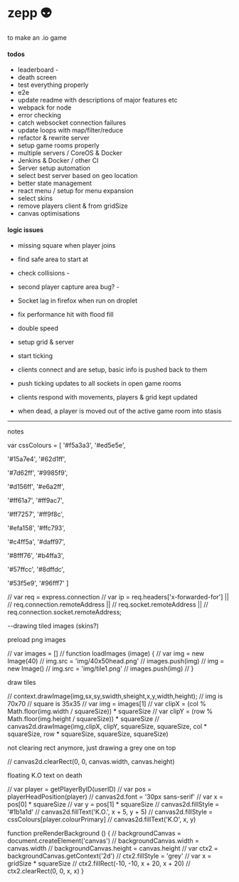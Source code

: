 # zepp :alien:

to make an .io game




#### todos
- leaderboard -
- death screen
- test everything properly
- e2e
- update readme with descriptions of major features etc
- webpack for node
- error checking
- catch websocket connection failures
- update loops with map/filter/reduce
- refactor & rewrite server
- setup game rooms properly
- multiple servers / CoreOS & Docker
- Jenkins & Docker / other CI
- Server setup automation
- select best server based on geo location
- better state management
- react menu / setup for menu expansion
- select skins
- remove players client & from gridSize
- canvas optimisations

#### logic issues
- missing square when player joins
- find safe area to start at
- check collisions -
- second player capture area bug? -
- Socket lag in firefox when run on droplet
- fix performance hit with flood fill
- double speed







 - setup grid & server
 - start ticking
 - clients connect and are setup, basic info is pushed back to them
 - push ticking updates to all sockets in open game rooms
 - clients respond with movements, players & grid kept updated
 - when dead, a player is moved out of the active game room into stasis


----------------------------
notes



var cssColours = [
  '#f5a3a3',
  '#ed5e5e',

  '#15a7e4',
  '#62d1ff',

  '#7d62ff',
  '#9985f9',

  '#d156ff',
  '#e6a2ff',

  '#ff61a7',
  '#ff9ac7',

  '#ff7257',
  '#ff9f8c',

  '#efa158',
  '#ffc793',

  '#c4ff5a',
  '#daff97',

  '#8fff76',
  '#b4ffa3',

  '#57ffcc',
  '#8dffdc',

  '#53f5e9',
  '#96fff7'
]


// var req = express.connection
// var ip = req.headers['x-forwarded-for'] ||
//     req.connection.remoteAddress ||
//     req.socket.remoteAddress ||
//     req.connection.socket.remoteAddress;


--drawing tiled images (skins?)

preload png images

// var images = []
// function loadImages (image) {
//   var img = new Image(40)
//   img.src = 'img/40x50head.png'
//   images.push(img)
//   img = new Image()
//   img.src = 'img/tile1.png'
//   images.push(img)
// }

draw tiles

// context.drawImage(img,sx,sy,swidth,sheight,x,y,width,height);
// img is 70x70
// square is 35x35
// var img = images[1]
// var clipX = (col % Math.floor(img.width / squareSize)) * squareSize
// var clipY = (row % Math.floor(img.height / squareSize)) * squareSize
// canvas2d.drawImage(img,clipX, clipY, squareSize, squareSize, col * squareSize, row * squareSize, squareSize, squareSize)



not clearing rect anymore, just drawing a grey one on top

  // canvas2d.clearRect(0, 0, canvas.width, canvas.height)


floating K.O text on death

// var player = getPlayerByID(userID)
// var pos = playerHeadPosition(player)
// canvas2d.font = '30px sans-serif'
// var x = pos[0] * squareSize
// var y = pos[1] * squareSize
// canvas2d.fillStyle = '#1b1a1d'
// canvas2d.fillText('K.O.', x + 5, y + 5)
// canvas2d.fillStyle = cssColours[player.colourPrimary]
// canvas2d.fillText('K.O', x, y)

function preRenderBackground () {
  // backgroundCanvas = document.createElement('canvas')
  // backgroundCanvas.width =  canvas.width
  // backgroundCanvas.height =  canvas.height
  // var ctx2 = backgroundCanvas.getContext('2d')
  // ctx2.fillStyle = 'grey'
  // var x = gridSize * squareSize
  // ctx2.fillRect(-10, -10, x + 20, x + 20)
  // ctx2.clearRect(0, 0, x, x)
}

